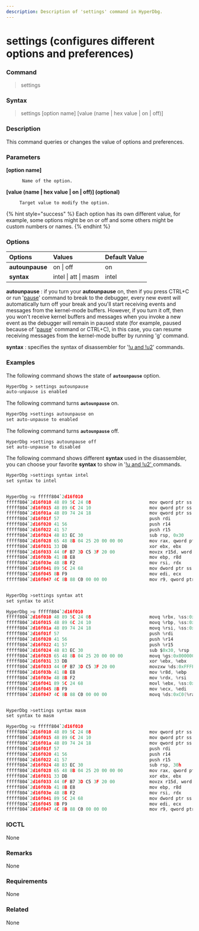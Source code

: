 ```yaml
---
description: Description of 'settings' command in HyperDbg.
---
```


# settings \(configures different options and preferences\)

### Command

> settings

### Syntax

> settings \[option name\] \[value \(name \| hex value \| on \| off\)\]

### Description

This command queries or changes the value of options and preferences.

### Parameters

**\[option name\]**

          Name of the option.

**\[value \(name \| hex value \| on \| off\)\] \(optional\)**

         Target value to modify the option.

{% hint style="success" %}
Each option has its own different value, for example, some options might be on or off and some others might be custom numbers or names.
{% endhint %}

### Options

| Options | Values | Default Value |
| :--- | :--- | :--- |
| **autounpause** | on \| off | on |
| **syntax** | intel \| att \| masm | intel |

**autounpause** : if you turn your **autounpause** on, then if you press CTRL+C or run '[pause](https://docs.hyperdbg.org/commands/debugging-commands/pause)' command to break to the debugger, every new event will automatically turn off your break and you'll start receiving events and messages from the kernel-mode buffers. However, if you turn it off, then you won't receive kernel buffers and messages when you invoke a new event as the debugger will remain in paused state \(for example, paused because of '[pause](https://docs.hyperdbg.org/commands/debugging-commands/pause)' command or CTRL+C\), in this case, you can resume receiving messages from the kernel-mode buffer by running '[g](https://docs.hyperdbg.org/commands/debugging-commands/g)' command.

**syntax** : specifies the syntax of disassembler for '[!u and !u2](https://docs.hyperdbg.org/commands/extension-commands/u)' commands.

### Examples

The following command shows the state of **`autounpause`** option.

```diff
HyperDbg > settings autounpause
auto-unpause is enabled
```

The following command turns **`autounpause`** on.

```diff
HyperDbg >settings autounpause on
set auto-unpause to enabled
```

The following command turns **`autounpause`** off.

```text
HyperDbg >settings autounpause off
set auto-unpause to disabled
```

The following command shows different **syntax** used in the disassembler, you can choose your favorite **syntax** to show in '[!u and !u2' ](https://docs.hyperdbg.org/commands/extension-commands/u)commands.

```c
HyperDbg >settings syntax intel
set syntax to intel


HyperDbg >u fffff804`2d16f010
fffff804`2d16f010 48 89 5C 24 08                      mov qword ptr ss:[rsp+0x08], rbx
fffff804`2d16f015 48 89 6C 24 10                      mov qword ptr ss:[rsp+0x10], rbp
fffff804`2d16f01a 48 89 74 24 18                      mov qword ptr ss:[rsp+0x18], rsi
fffff804`2d16f01f 57                                  push rdi
fffff804`2d16f020 41 56                               push r14
fffff804`2d16f022 41 57                               push r15
fffff804`2d16f024 48 83 EC 30                         sub rsp, 0x30
fffff804`2d16f028 65 48 8B 04 25 20 00 00 00          mov rax, qword ptr gs:[0x0000000000000020]
fffff804`2d16f031 33 DB                               xor ebx, ebx
fffff804`2d16f033 44 0F B7 3D C5 3F 20 00             movzx r15d, word ptr ds:[0xFFFFF8042D373000]
fffff804`2d16f03b 41 8B E8                            mov ebp, r8d
fffff804`2d16f03e 48 8B F2                            mov rsi, rdx
fffff804`2d16f041 89 5C 24 68                         mov dword ptr ss:[rsp+0x68], ebx
fffff804`2d16f045 8B F9                               mov edi, ecx
fffff804`2d16f047 4C 8B 88 C0 00 00 00                mov r9, qword ptr ds:[rax+0xC0]


HyperDbg >settings syntax att
set syntax to at&t

HyperDbg >u fffff804`2d16f010
fffff804`2d16f010 48 89 5C 24 08                      movq %rbx, %ss:0x08(%rsp)
fffff804`2d16f015 48 89 6C 24 10                      movq %rbp, %ss:0x10(%rsp)
fffff804`2d16f01a 48 89 74 24 18                      movq %rsi, %ss:0x18(%rsp)
fffff804`2d16f01f 57                                  push %rdi
fffff804`2d16f020 41 56                               push %r14
fffff804`2d16f022 41 57                               push %r15
fffff804`2d16f024 48 83 EC 30                         sub $0x30, %rsp
fffff804`2d16f028 65 48 8B 04 25 20 00 00 00          movq %gs:0x0000000000000020, %rax
fffff804`2d16f031 33 DB                               xor %ebx, %ebx
fffff804`2d16f033 44 0F B7 3D C5 3F 20 00             movzxw %ds:0xFFFFF8042D373000, %r15d
fffff804`2d16f03b 41 8B E8                            mov %r8d, %ebp
fffff804`2d16f03e 48 8B F2                            mov %rdx, %rsi
fffff804`2d16f041 89 5C 24 68                         movl %ebx, %ss:0x68(%rsp)
fffff804`2d16f045 8B F9                               mov %ecx, %edi
fffff804`2d16f047 4C 8B 88 C0 00 00 00                movq %ds:0xC0(%rax), %r9


HyperDbg >settings syntax masm
set syntax to masm

HyperDbg >u fffff804`2d16f010
fffff804`2d16f010 48 89 5C 24 08                      mov qword ptr ss:[rsp+8h], rbx
fffff804`2d16f015 48 89 6C 24 10                      mov qword ptr ss:[rsp+10h], rbp
fffff804`2d16f01a 48 89 74 24 18                      mov qword ptr ss:[rsp+18h], rsi
fffff804`2d16f01f 57                                  push rdi
fffff804`2d16f020 41 56                               push r14
fffff804`2d16f022 41 57                               push r15
fffff804`2d16f024 48 83 EC 30                         sub rsp, 30h
fffff804`2d16f028 65 48 8B 04 25 20 00 00 00          mov rax, qword ptr gs:[$+20h]
fffff804`2d16f031 33 DB                               xor ebx, ebx
fffff804`2d16f033 44 0F B7 3D C5 3F 20 00             movzx r15d, word ptr ds:[$+203FCDh]
fffff804`2d16f03b 41 8B E8                            mov ebp, r8d
fffff804`2d16f03e 48 8B F2                            mov rsi, rdx
fffff804`2d16f041 89 5C 24 68                         mov dword ptr ss:[rsp+68h], ebx
fffff804`2d16f045 8B F9                               mov edi, ecx
fffff804`2d16f047 4C 8B 88 C0 00 00 00                mov r9, qword ptr ds:[rax+C0h]
```

### IOCTL

None

### **Remarks**

None

### Requirements

None

### Related

None

